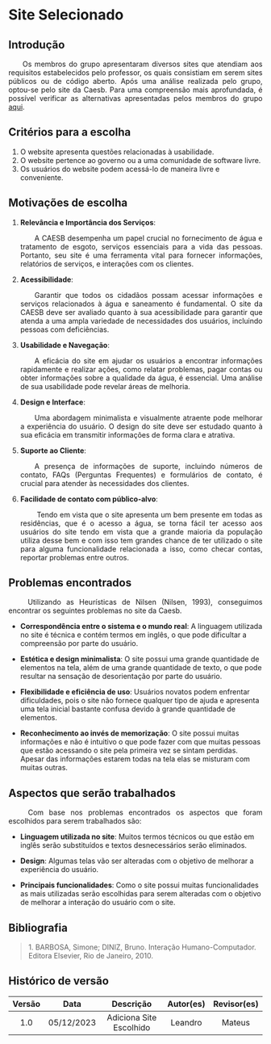 # Site Selecionado

## Introdução

 <p align="justify">&emsp;&emsp;Os membros do grupo apresentaram diversos sites que atendiam aos requisitos estabelecidos pelo professor, os quais consistiam em serem sites públicos ou de código aberto. Após uma análise realizada pelo grupo, optou-se pelo site da Caesb. Para uma compreensão mais aprofundada, é possível verificar as alternativas apresentadas pelos membros do grupo <a href="https://interacao-humano-computador.github.io/2023.2-Caesb/planejamento/SitesAvaliados/" target="_blank">aqui</a>.</p>

## Critérios para a escolha

1. O website apresenta questões relacionadas à usabilidade.
2. O website pertence ao governo ou a uma comunidade de software livre.
3. Os usuários do website podem acessá-lo de maneira livre e conveniente.

## Motivações de escolha

1. **Relevância e Importância dos Serviços**: <p align="justify">&emsp;&emsp;A CAESB desempenha um papel crucial no fornecimento de água e tratamento de esgoto, serviços essenciais para a vida das pessoas. Portanto, seu site é uma ferramenta vital para fornecer informações, relatórios de serviços, e interações com os clientes.</p>

2. **Acessibilidade**: <p align="justify">&emsp;&emsp;Garantir que todos os cidadãos possam acessar informações e serviços relacionados à água e saneamento é fundamental. O site da CAESB deve ser avaliado quanto à sua acessibilidade para garantir que atenda a uma ampla variedade de necessidades dos usuários, incluindo pessoas com deficiências.</p>

3. **Usabilidade e Navegação**: <p align="justify">&emsp;&emsp;A eficácia do site em ajudar os usuários a encontrar informações rapidamente e realizar ações, como relatar problemas, pagar contas ou obter informações sobre a qualidade da água, é essencial. Uma análise de sua usabilidade pode revelar áreas de melhoria.</p>

4. **Design e Interface**: <p align="justify">&emsp;&emsp;Uma abordagem minimalista e visualmente atraente pode melhorar a experiência do usuário. O design do site deve ser estudado quanto à sua eficácia em transmitir informações de forma clara e atrativa.</p>

5. **Suporte ao Cliente**: <p align="justify">&emsp;&emsp;A presença de informações de suporte, incluindo números de contato, FAQs (Perguntas Frequentes) e formulários de contato, é crucial para atender às necessidades dos clientes.</p>

6. **Facilidade de contato com público-alvo**: <p align="justify">&emsp;&emsp; Tendo em vista que o site apresenta um bem presente em todas as residências, que é o acesso a água, se torna fácil ter acesso aos usuários do site tendo em vista que a grande maioria da população utiliza desse bem e com isso tem grandes chance de ter utilizado o site para alguma funcionalidade relacionada a isso, como checar contas, reportar problemas entre outros.</p>

## Problemas encontrados

<p align="justify">&emsp;&emsp; Utilizando as Heurísticas de Nilsen (Nilsen, 1993), conseguimos encontrar os seguintes problemas no site da Caesb.</p>

- __Correspondência entre o sistema e o mundo real__: A linguagem utilizada no site é técnica e contém termos em inglês, o que pode dificultar a compreensão por parte do usuário.

- __Estética e design minimalista__: O site possui uma grande quantidade de elementos na tela, além de uma grande quantidade de texto, o que pode resultar na sensação de desorientação por parte do usuário.

- __Flexibilidade e eficiência de uso__: Usuários novatos podem enfrentar dificuldades, pois o site não fornece qualquer tipo de ajuda e apresenta uma tela inicial bastante confusa devido à grande quantidade de elementos.

- __Reconhecimento ao invés de memorização__: O site possui muitas informações e não é intuitivo o que pode fazer com que muitas pessoas que estão acessando o site pela primeira vez se sintam perdidas. Apesar das informações estarem todas na tela elas se misturam com muitas outras.

## Aspectos que serão trabalhados

<p align="justify">&emsp;&emsp; Com base nos problemas encontrados os aspectos que foram escolhidos para serem trabalhados são:</p>

- __Linguagem utilizada no site__: Muitos termos técnicos ou que estão em inglês serão substituídos e textos desnecessários serão eliminados.

- __Design__: Algumas telas vão ser alteradas com o objetivo de melhorar a experiência do usuário.

- __Principais funcionalidades__: Como o site possui muitas funcionalidades as mais utilizadas serão escolhidas para serem alteradas com o objetivo de melhorar a interação do usuário com o site.

## Bibliografia

> <p id="1">1. BARBOSA, Simone; DINIZ, Bruno. Interação Humano-Computador. Editora Elsevier, Rio de Janeiro, 2010.</p>

## Histórico de versão
<center>

| Versão |    Data    |      Descrição       |  Autor(es) | Revisor(es) |
| :----: | :--------: | :------------------: | :-----: | :-----: |
|  1.0   | 05/12/2023 | Adiciona Site Escolhido | Leandro | Mateus |

</center>